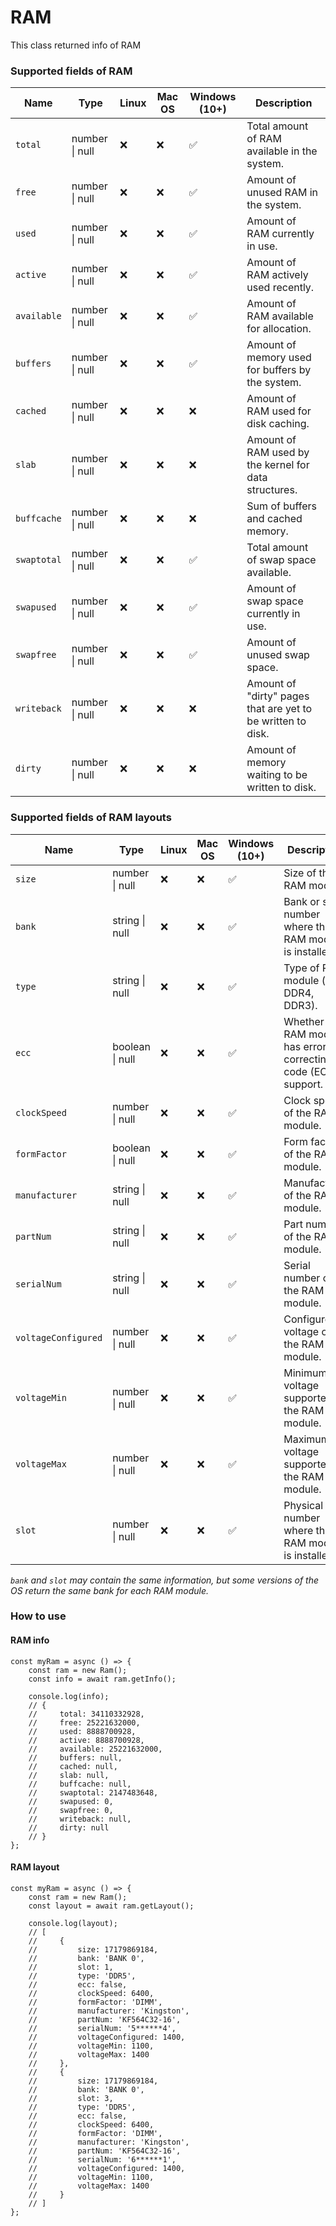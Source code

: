 # RAM
This class returned info of RAM

### Supported fields of RAM
| Name          | Type            | Linux | Mac OS | Windows (10+) | Description                                                 |
|---------------|-----------------|-------|--------|---------------|-------------------------------------------------------------|
|`total`        | number \| null  | ❌    | ❌    | ✅            | Total amount of RAM available in the system.                |
|`free`         | number \| null  | ❌    | ❌    | ✅            | Amount of unused RAM in the system.                         |
|`used`         | number \| null  | ❌    | ❌    | ✅            | Amount of RAM currently in use.                             |
|`active`       | number \| null  | ❌    | ❌    | ✅            | Amount of RAM actively used recently.                       |
|`available`    | number \| null  | ❌    | ❌    | ✅            | Amount of RAM available for allocation.                     |
|`buffers`      | number \| null  | ❌    | ❌    | ✅            | Amount of memory used for buffers by the system.            |
|`cached`       | number \| null  | ❌    | ❌    | ❌            | Amount of RAM used for disk caching.                        |
|`slab`         | number \| null  | ❌    | ❌    | ❌            | Amount of RAM used by the kernel for data structures.       |
|`buffcache`    | number \| null  | ❌    | ❌    | ❌            | Sum of buffers and cached memory.                           |
|`swaptotal`    | number \| null  | ❌    | ❌    | ✅            | Total amount of swap space available.                       |
|`swapused`     | number \| null  | ❌    | ❌    | ✅            | Amount of swap space currently in use.                      |
|`swapfree`     | number \| null  | ❌    | ❌    | ✅            | Amount of unused swap space.                                |
|`writeback`    | number \| null  | ❌    | ❌    | ❌            | Amount of "dirty" pages that are yet to be written to disk. |
|`dirty`        | number \| null  | ❌    | ❌    | ❌            | Amount of memory waiting to be written to disk.             |

### Supported fields of RAM layouts
| Name              | Type             | Linux | Mac OS | Windows (10+) | Description                                                    |
|-------------------|------------------|-------|--------|---------------|----------------------------------------------------------------|
|`size`             | number \| null   | ❌    | ❌    | ✅            | Size of the RAM module.                                        |
|`bank`             | string \| null   | ❌    | ❌    | ✅            | Bank or slot number where the RAM module is installed.         |
|`type`             | string \| null   | ❌    | ❌    | ✅            | Type of RAM module (e.g., DDR4, DDR3).                         |
|`ecc`              | boolean \| null  | ❌    | ❌    | ✅            | Whether the RAM module has error-correcting code (ECC) support.|
|`clockSpeed`       | number \| null   | ❌    | ❌    | ✅            | Clock speed of the RAM module.                                 |
|`formFactor`       | boolean \| null  | ❌    | ❌    | ✅            | Form factor of the RAM module.                                 |
|`manufacturer`     | string \| null   | ❌    | ❌    | ✅            | Manufacturer of the RAM module.                                |
|`partNum`          | string \| null   | ❌    | ❌    | ✅            | Part number of the RAM module.                                 |
|`serialNum`        | string \| null   | ❌    | ❌    | ✅            | Serial number of the RAM module.                               |
|`voltageConfigured`| number \| null   | ❌    | ❌    | ✅            | Configured voltage of the RAM module.                          |
|`voltageMin`       | number \| null   | ❌    | ❌    | ✅            | Minimum voltage supported by the RAM module.                   |
|`voltageMax`       | number \| null   | ❌    | ❌    | ✅            | Maximum voltage supported by the RAM module.                   |
|`slot`             | number \| null   | ❌    | ❌    | ✅            | Physical slot number where the RAM module is installed.        |

*`bank` and `slot` may contain the same information, but some versions of the OS return the same bank for each RAM module.*

### How to use

#### RAM info
```tsx
const myRam = async () => {
    const ram = new Ram();
    const info = await ram.getInfo();

    console.log(info);
    // {
    //     total: 34110332928,
    //     free: 25221632000,
    //     used: 8888700928,
    //     active: 8888700928,
    //     available: 25221632000,
    //     buffers: null,
    //     cached: null,
    //     slab: null,
    //     buffcache: null,
    //     swaptotal: 2147483648,
    //     swapused: 0,
    //     swapfree: 0,
    //     writeback: null,
    //     dirty: null
    // }
};
```

#### RAM layout
```tsx
const myRam = async () => {
    const ram = new Ram();
    const layout = await ram.getLayout();

    console.log(layout);
    // [
    //     {
    //         size: 17179869184,
    //         bank: 'BANK 0',
    //         slot: 1,
    //         type: 'DDR5',
    //         ecc: false,
    //         clockSpeed: 6400,
    //         formFactor: 'DIMM',
    //         manufacturer: 'Kingston',
    //         partNum: 'KF564C32-16',
    //         serialNum: '5******4',
    //         voltageConfigured: 1400,
    //         voltageMin: 1100,
    //         voltageMax: 1400
    //     },
    //     {
    //         size: 17179869184,
    //         bank: 'BANK 0',
    //         slot: 3,
    //         type: 'DDR5',
    //         ecc: false,
    //         clockSpeed: 6400,
    //         formFactor: 'DIMM',
    //         manufacturer: 'Kingston',
    //         partNum: 'KF564C32-16',
    //         serialNum: '6******1',
    //         voltageConfigured: 1400,
    //         voltageMin: 1100,
    //         voltageMax: 1400
    //     }
    // ]
};
